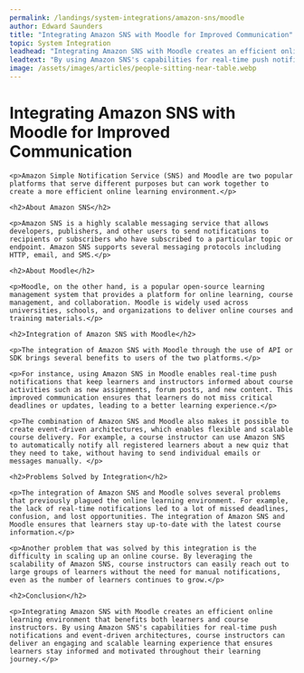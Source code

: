 ```yaml
---
permalink: /landings/system-integrations/amazon-sns/moodle
author: Edward Saunders
title: "Integrating Amazon SNS with Moodle for Improved Communication"
topic: System Integration
leadhead: "Integrating Amazon SNS with Moodle creates an efficient online learning environment that benefits both learners and course instructors"
leadtext: "By using Amazon SNS's capabilities for real-time push notifications and event-driven architectures, course instructors can deliver an engaging and scalable learning experience that ensures learners stay informed and motivated throughout their learning journey."
image: /assets/images/articles/people-sitting-near-table.webp
---
```

<div class="arttext">
	<h1>Integrating Amazon SNS with Moodle for Improved Communication</h1>

	<p>Amazon Simple Notification Service (SNS) and Moodle are two popular platforms that serve different purposes but can work together to create a more efficient online learning environment.</p>

	<h2>About Amazon SNS</h2>

	<p>Amazon SNS is a highly scalable messaging service that allows developers, publishers, and other users to send notifications to recipients or subscribers who have subscribed to a particular topic or endpoint. Amazon SNS supports several messaging protocols including HTTP, email, and SMS.</p>

	<h2>About Moodle</h2>

	<p>Moodle, on the other hand, is a popular open-source learning management system that provides a platform for online learning, course management, and collaboration. Moodle is widely used across universities, schools, and organizations to deliver online courses and training materials.</p>

	<h2>Integration of Amazon SNS with Moodle</h2>

	<p>The integration of Amazon SNS with Moodle through the use of API or SDK brings several benefits to users of the two platforms.</p>

	<p>For instance, using Amazon SNS in Moodle enables real-time push notifications that keep learners and instructors informed about course activities such as new assignments, forum posts, and new content. This improved communication ensures that learners do not miss critical deadlines or updates, leading to a better learning experience.</p>

	<p>The combination of Amazon SNS and Moodle also makes it possible to create event-driven architectures, which enables flexible and scalable course delivery. For example, a course instructor can use Amazon SNS to automatically notify all registered learners about a new quiz that they need to take, without having to send individual emails or messages manually. </p>

	<h2>Problems Solved by Integration</h2>

	<p>The integration of Amazon SNS and Moodle solves several problems that previously plagued the online learning environment. For example, the lack of real-time notifications led to a lot of missed deadlines, confusion, and lost opportunities. The integration of Amazon SNS and Moodle ensures that learners stay up-to-date with the latest course information.</p>

	<p>Another problem that was solved by this integration is the difficulty in scaling up an online course. By leveraging the scalability of Amazon SNS, course instructors can easily reach out to large groups of learners without the need for manual notifications, even as the number of learners continues to grow.</p>

	<h2>Conclusion</h2>

	<p>Integrating Amazon SNS with Moodle creates an efficient online learning environment that benefits both learners and course instructors. By using Amazon SNS's capabilities for real-time push notifications and event-driven architectures, course instructors can deliver an engaging and scalable learning experience that ensures learners stay informed and motivated throughout their learning journey.</p>

</div>